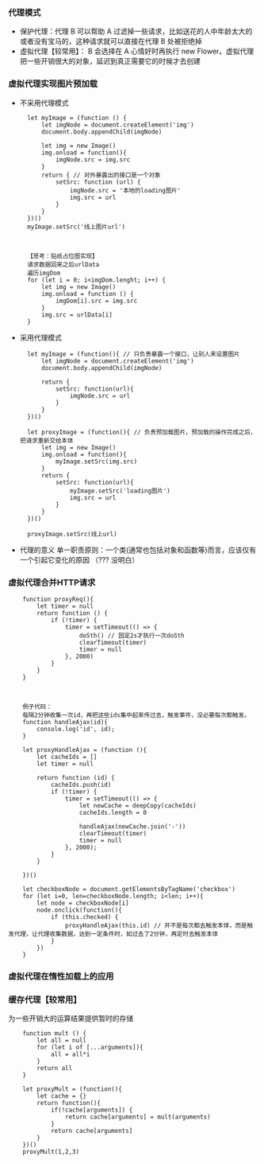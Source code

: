 ### 代理模式
- 保护代理：代理 B 可以帮助 A 过滤掉一些请求，比如送花的人中年龄太大的或者没有宝马的，这种请求就可以直接在代理 B 处被拒绝掉
- 虚拟代理【较常用】： B 会选择在 A 心情好时再执行 new Flower。虚拟代理把一些开销很大的对象，延迟到真正需要它的时候才去创建

### 虚拟代理实现图片预加载

- 不采用代理模式

        let myImage = (function () {
            let imgNode = document.createElement('img')
            document.body.appendChild(imgNode)

            let img = new Image()
            img.onload = function(){
                imgNode.src = img.src
            }
            return { // 对外暴露出的接口是一个对象
                setSrc: function (url) {
                    imgNode.src = '本地的loading图片'
                    img.src = url
                }
            }
        })()
        myImage.setSrc('线上图片url')



        【思考：贴纸占位图实现】
        请求数据回来之后urlData
        遍历imgDom
        for (let i = 0; i<imgDom.lenght; i++) {
            let img = new Image()
            img.onload = function () {
                imgDom[i].src = img.src
            }
            img.src = urlData[i]
        }
- 采用代理模式

        let myImage = (function(){ // 只负责暴露一个接口，让别人来设置图片
            let imgNode = document.createElement('img')
            document.body.appendChild(imgNode)

            return {
                setSrc: function(url){
                    imgNode.src = url
                }
            }
        })()

        let proxyImage = (function(){ // 负责预加载图片，预加载的操作完成之后，把请求重新交给本体
            let img = new Image()
            img.onload = function(){
                myImage.setSrc(img.src)
            }
            return {
                setSrc: function(url){
                    myImage.setSrc('loading图片')
                    img.src = url
                }
            }
        })()

        proxyImage.setSrc(线上url)
- 代理的意义
  单一职责原则：一个类(通常也包括对象和函数等)而言，应该仅有一个引起它变化的原因 （??? 没明白）

### 虚拟代理合并HTTP请求

        function proxyReq(){
            let timer = null
            return function () {
                if (!timer) {
                    timer = setTimeout(() => {
                        doSth() // 固定2s才执行一次doSth
                        clearTimeout(timer)
                        timer = null
                    }, 2000)
                }
            }
        }



        例子代码：
        每隔2分钟收集一次id，再把这些ids集中起来传过去，触发事件，没必要每次都触发。
        function handleAjax(id){
            console.log('id', id);
        }

        let proxyHandleAjax = (function (){
            let cacheIds = []
            let timer = null

            return function (id) {
                cacheIds.push(id)
                if (!timer) {
                    timer = setTimeout(() => {
                        let newCache = deepCopy(cacheIds)
                        cacheIds.length = 0

                        handleAjax(newCache.join('-'))
                        clearTimeout(timer)
                        timer = null
                    }, 2000);
                }
            }

        })()

        let checkboxNode = document.getElementsByTagName('checkbox')
        for (let i=0, len=checkboxNode.length; i<len; i++){
            let node = checkboxNode[i]
            node.onclick(function(){
                if (this.checked) {
                    proxyHandleAjax(this.id) // 并不是每次都去触发本体，而是触发代理，让代理收集数据，达到一定条件时，如过去了2分钟，再定时去触发本体
                }
            })
        }
### 虚拟代理在惰性加载上的应用

    
### 缓存代理【较常用】
为一些开销大的运算结果提供暂时的存储
        
        function mult () {
            let all = null
            for (let i of [...arguments]){
                all = all*i
            }
            return all
        }

        let proxyMult = (function(){
            let cache = {}
            return function(){
                if(!cache[arguments]) {
                    return cache[arguments] = mult(arguments)
                }
                return cache[arguments]
            }
        })()
        proxyMult(1,2,3)





